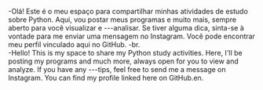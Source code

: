 
-Olá! Este é o meu espaço para compartilhar minhas atividades de estudo sobre Python. Aqui, vou postar meus programas e muito mais, sempre aberto para você visualizar e ---analisar. Se tiver alguma dica, sinta-se à vontade para me enviar uma mensagem no Instagram. Você pode encontrar meu perfil vinculado aqui no GitHub.
-br.                         
-Hello! This is my space to share my Python study activities. Here, I'll be posting my programs and much more, always open for you to view and analyze. If you have any ---tips, feel free to send me a message on Instagram. You can find my profile linked here on GitHub.en.
